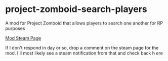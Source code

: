 # project-zomboid-search-players
A mod for Project Zomboid that allows players to search one another for RP purposes

[Mod Steam Page](https://steamcommunity.com/sharedfiles/filedetails/?id=2873010748)

If I don't respond in day or so, drop a comment on the steam page for the mod. I'll most likely see a steam notification from that and check back h ere